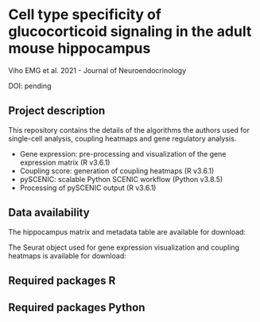 # Cell type specificity of glucocorticoid signaling in the adult mouse hippocampus

Viho EMG et al. 2021 - Journal of Neuroendocrinology

DOI: pending

## Project description

This repository contains the details of the algorithms the authors used for single-cell analysis, coupling heatmaps and gene regulatory analysis.

- Gene expression: pre-processing and visualization of the gene expression matrix (R v3.6.1)
- Coupling score: generation of coupling heatmaps (R v3.6.1)
- pySCENIC: scalable Python SCENIC workflow (Python v3.8.5)
- Processing of pySCENIC output (R v3.6.1)

## Data availability

The hippocampus matrix and metadata table are available for download:

The Seurat object used for gene expression visualization and coupling heatmaps is available for download:


## Required packages R


## Required packages Python
